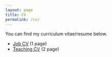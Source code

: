 ```yaml
---
layout: page
title: CV
permalink: /cv/
---
```


You can find my curriculum vitae/resume below.
<ul>
	<!-- 
	<li><a href="long_cv.pdf">CV</a> (4 pages)</li>
	<li><a href="two_page.pdf">Long resume</a> (2 pages)</li> 
	-->
	<li><a href="short_cv.pdf">Job CV</a> (1 page)</li>
	<li><a href="abjawad_CV_TA.pdf">Teaching CV</a> (2 page)</li>
</ul>